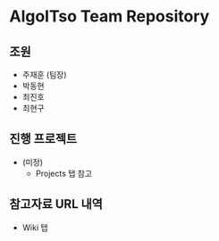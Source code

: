 # AlgoITso Team Repository
## 조원
- 주재훈 (팀장)
- 박동현
- 최진호
- 최현구

## 진행 프로젝트
- (미정)
  - Projects 탭 참고
  
## 참고자료 URL 내역
- Wiki 탭 
